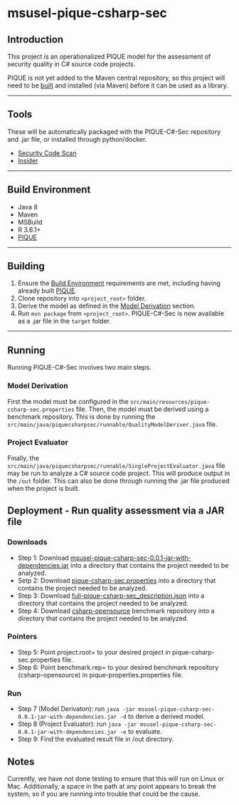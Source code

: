# msusel-pique-csharp-sec
## Introduction
This project is an operationalized PIQUE model for the assessment of security quality in C# source code projects. 

PIQUE is not yet added to the Maven central repository, so this project will need to be [built](#building) and installed (via Maven) before it can be used as a library. 
___
## Tools
These will be automatically packaged with the PIQUE-C#-Sec repository and .jar file, or installed through python/docker.

- [Security Code Scan](https://security-code-scan.github.io/)
- [Insider](https://github.com/insidersec/insider)
___

## Build Environment
- Java 8
- Maven
- MSBuild
- R 3.6.1+
- [PIQUE](https://github.com/MSUSEL/msusel-pique)
___
## Building
1. Ensure the [Build Environment](#build-environment) requirements are met, including having already built [PIQUE](https://github.com/MSUSEL/msusel-pique).
2. Clone repository into `<project_root>` folder.
3. Derive the model as defined in the [Model Derivation](#model-derivation) section.
4. Run `mvn package` from `<project_root>`.
PIQUE-C#-Sec is now available as a .jar file in the `target` folder. 
___
## Running
Running PIQUE-C#-Sec involves two main steps. 

### Model Derivation
First the model must be configured in the `src/main/resources/pique-csharp-sec.properties` file. Then, the model must be derived using a benchmark repository. This is done by running the `src/main/java/piquecsharpsec/runnable/QualityModelDeriver.java` file.

### Project Evaluator
Finally, the `src/main/java/piquecsharpsec/runnable/SingleProjectEvaluator.java` file may be run to analyze a C# source code project. This will produce output in the `/out` folder. This can also be done through running the .jar file produced when the project is built. 

## Deployment - Run quality assessment via a JAR file

### Downloads
- Step 1: Download [msusel-pique-csharp-sec-0.0.1-jar-with-dependencies.jar](https://github.com/MSUSEL/msusel-pique-csharp-sec/blob/main/target/msusel-pique-csharp-sec-0.0.1-jar-with-dependencies.jar) into a directory that contains the project needed to be analyzed.
- Setp 2: Download [pique-csharp-sec.properties](https://github.com/MSUSEL/msusel-pique-csharp-sec/blob/main/src/main/resources/pique-csharp-sec.properties) into a directory that contains the project needed to be analyzed.
- Step 3: Download [full-pique-csharp-sec_description.json](https://github.com/MSUSEL/msusel-pique-csharp-sec/blob/main/src/main/resources/full-pique-csharp-sec_description.json) into a directory that contains the project needed to be analyzed.
- Step 4: Download [csharp-opensource](https://github.com/MSUSEL/benchmarks/tree/main/csharp-opensource) benchmark repository into a directory that contains the project needed to be analyzed.

### Pointers
- Step 5: Point project.root= to your desired project in pique-csharp-sec.properties file.
- Step 6: Point benchmark.rep= to your desired benchmark repository (csharp-opensource) in pique-properties.properties file.

### Run
- Step 7 (Model Derivaton): run `java -jar msusel-pique-csharp-sec-0.0.1-jar-with-dependencies.jar -d` to derive a derived model.
- Step 8 (Project Evaluator): run `java -jar msusel-pique-csharp-sec-0.0.1-jar-with-dependencies.jar -e` to evaluate.
- Step 9: Find the evaluated result file in /out directory.

## Notes
Currently, we have not done testing to ensure that this will run on Linux or Mac. Additionally, a space in the path at any point appears to break the system, so if you are running into trouble that could be the cause.
